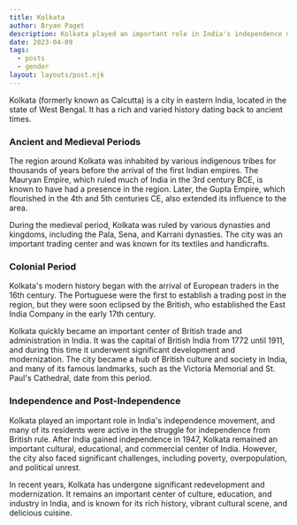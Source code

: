 ```yaml
---
title: Kolkata
author: Bryan Paget
description: Kolkata played an important role in India's independence movement, and many of its residents were active in the struggle for independence from British rule.
date: 2023-04-09
tags:
  - posts
  - gender
layout: layouts/post.njk
---
```


Kolkata (formerly known as Calcutta) is a city in eastern India, located in the state of West Bengal. It has a rich and varied history dating back to ancient times.

### Ancient and Medieval Periods

The region around Kolkata was inhabited by various indigenous tribes for thousands of years before the arrival of the first Indian empires. The Mauryan Empire, which ruled much of India in the 3rd century BCE, is known to have had a presence in the region. Later, the Gupta Empire, which flourished in the 4th and 5th centuries CE, also extended its influence to the area.

During the medieval period, Kolkata was ruled by various dynasties and kingdoms, including the Pala, Sena, and Karrani dynasties. The city was an important trading center and was known for its textiles and handicrafts.

### Colonial Period

Kolkata's modern history began with the arrival of European traders in the 16th century. The Portuguese were the first to establish a trading post in the region, but they were soon eclipsed by the British, who established the East India Company in the early 17th century.

Kolkata quickly became an important center of British trade and administration in India. It was the capital of British India from 1772 until 1911, and during this time it underwent significant development and modernization. The city became a hub of British culture and society in India, and many of its famous landmarks, such as the Victoria Memorial and St. Paul's Cathedral, date from this period.

### Independence and Post-Independence

Kolkata played an important role in India's independence movement, and many of its residents were active in the struggle for independence from British rule. After India gained independence in 1947, Kolkata remained an important cultural, educational, and commercial center of India. However, the city also faced significant challenges, including poverty, overpopulation, and political unrest.

In recent years, Kolkata has undergone significant redevelopment and modernization. It remains an important center of culture, education, and industry in India, and is known for its rich history, vibrant cultural scene, and delicious cuisine.
